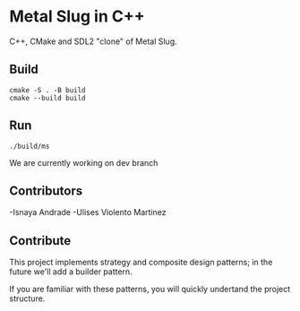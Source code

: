 # Metal Slug in C++

C++, CMake and SDL2 "clone" of Metal Slug.

## Build

    cmake -S . -B build
    cmake --build build

## Run

    ./build/ms



We are currently working on dev branch

## Contributors
-Isnaya Andrade 
-Ulises Violento Martinez

## Contribute

This project implements strategy and composite design patterns; in the future we'll add
a builder pattern.

If you are familiar with these patterns, you will quickly undertand the project structure.
